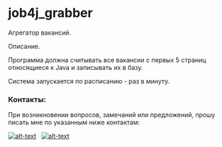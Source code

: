 # job4j_grabber

Агрегатор вакансий.

Описание.

Программа должна считывать все вакансии c первых 5 страниц относящиеся к Java и записывать их в базу.

Система запускается по расписанию - раз в минуту.

### Контакты:
При возникновении вопросов, замечаний или предложений, прошу писать мне по указанным ниже контактам:

[![alt-text](https://img.shields.io/badge/-telegram-grey?style=flat&logo=telegram&logoColor=white)](https://t.me/Artyrio226)&nbsp;&nbsp;
[![alt-text](https://img.shields.io/badge/@%20email-005FED?style=flat&logo=mail&logoColor=white)](mailto:artur_sar_80@mail.ru)
